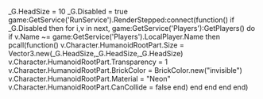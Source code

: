 _G.HeadSize = 10 _G.Disabled = true game:GetService('RunService').RenderStepped:connect(function() if _G.Disabled then for i,v in next, game:GetService('Players'):GetPlayers() do if v.Name ~= game:GetService('Players').LocalPlayer.Name then pcall(function() v.Character.HumanoidRootPart.Size = Vector3.new(_G.HeadSize,_G.HeadSize,_G.HeadSize) v.Character.HumanoidRootPart.Transparency = 1 v.Character.HumanoidRootPart.BrickColor = BrickColor.new("invisible") v.Character.HumanoidRootPart.Material = "Neon" v.Character.HumanoidRootPart.CanCollide = false end) end end end end)
